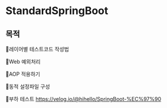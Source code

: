 # StandardSpringBoot
## 목적
🐤레이어별 테스트코드 작성법

🐤Web 예외처리

🐤AOP 적용하기

🐤동적 설정파일 구성

🐤부하 테스트
https://velog.io/@hihello/SpringBoot-%EC%97%90

